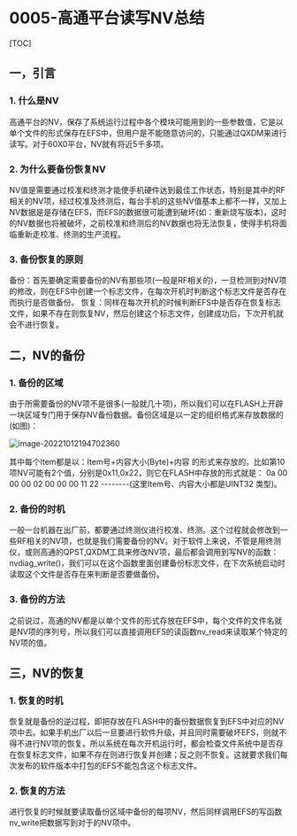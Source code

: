 # 0005-高通平台读写NV总结

[TOC]

## 一，引言

### 1. 什么是NV

​    高通平台的NV，保存了系统运行过程中各个模块可能用到的一些参数值，它是以单个文件的形式保存在EFS中，但用户是不能随意访问的，只能通过QXDM来进行读写。对于60X0平台，NV就有将近5千多项。

### 2. 为什么要备份恢复NV

   NV值是需要通过校准和终测才能使手机硬件达到最佳工作状态，特别是其中的RF相关的NV项，经过校准及终测后，每台手机的这些NV值基本上都不一样，又加上NV数据是是存储在EFS，而EFS的数据很可能遭到破坏(如：重新烧写版本)，这时的NV数据也将被破坏，之前校准和终测后的NV数据也将无法恢复，使得手机将面临重新走校准、终测的生产流程。

### 3. 备份恢复的原则   

   备份：首先要确定需要备份的NV有那些项(一般是RF相关的)，一旦检测到对NV项的修改，则在EFS中创建一个标志文件，在每次开机时判断这个标志文件是否存在而执行是否做备份。
   恢复：同样在每次开机的时候判断EFS中是否存在恢复标志文件，如果不存在则恢复NV，然后创建这个标志文件，创建成功后，下次开机就会不进行恢复。

## 二，NV的备份

### 1. 备份的区域

   由于所需要备份的NV项不是很多(一般就几十项)，所以我们可以在FLASH上开辟一块区域专门用于保存NV备份数据。备份区域是以一定的组织格式来存放数据的(如图)：


![image-20221012194702360](https://wjx-pic.oss-cn-hangzhou.aliyuncs.com/images/image-20221012194702360.png)

   其中每个Item都是以：Item号+内容大小(Byte)+内容  的形式来存放的。比如第10项NV可能有2个值，分别是0x11,0x22，则它在FLASH中存放的形式就是：
   0a 00 00 00 02 00 00 00 11 22 --------(这里Item号、内容大小都是UINT32 类型)。

### 2. 备份的时机

   一般一台机器在出厂前，都要通过终测仪进行校准、终测。这个过程就会修改到一些RF相关的NV项，也就是我们需要备份的NV。对于软件上来说，不管是用终测仪，或则高通的QPST,QXDM工具来修改NV项，最后都会调用到写NV的函数：nvdiag_write()，我们可以在这个函数里面创建备份标志文件，在下次系统启动时读取这个文件是否存在来判断是否要做备份。

### 3. 备份的方法

   之前说过，高通的NV都是以单个文件的形式存放在EFS中，每个文件的文件名就是NV项的序列号，所以我们可以直接调用EFS的读函数nv_read来读取某个特定的NV项的值。

## 三，NV的恢复

###  1. 恢复的时机

   恢复就是备份的逆过程，即把存放在FLASH中的备份数据恢复到EFS中对应的NV项中去。如果手机出厂以后一旦要进行软件升级，并且同时需要破坏EFS，则就不得不进行NV项的恢复。所以系统在每次开机运行时，都会检查文件系统中是否存在恢复标志文件，如果不存在则进行恢复并创建；反之则不恢复。这就要求我们每次发布的软件版本中打包的EFS不能包含这个标志文件。

### 2. 恢复的方法

   进行恢复的时候就要读取备份区域中备份的每项NV，然后同样调用EFS的写函数nv_write把数据写到对于的NV项中。